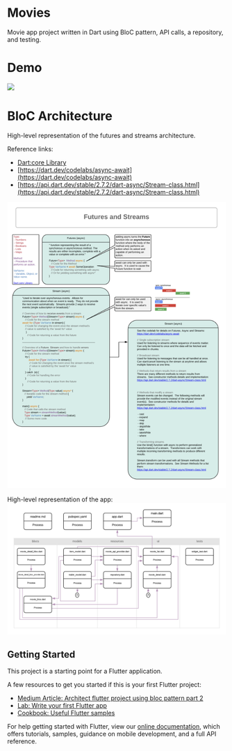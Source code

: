 # Movies

Movie app project written in Dart using BloC pattern, API calls, a repository, and testing.

# Demo

![](demo/demo_bloc_flutter_movies.gif)

# BloC Architecture

High-level representation of the futures and streams architecture.

Reference links:
- [Dart:core Library](https://api.dart.dev/stable/2.7.2/dart-core/dart-core-library.html)
- [https://dart.dev/codelabs/async-await](https://dart.dev/codelabs/async-await)
- [https://api.dart.dev/stable/2.7.2/dart-async/Stream-class.html](https://api.dart.dev/stable/2.7.2/dart-async/Stream-class.html)


![bloC_architecture](demo/dart_sf_architecture.png)

High-level representation of the app:
![Movie Api Bloc Arc](demo/Movie_api_bloc_arc.png)


## Getting Started

This project is a starting point for a Flutter application.

A few resources to get you started if this is your first Flutter project:

- [Medium Article: Architect flutter project using bloc pattern part 2](https://medium.com/flutterpub/architect-your-flutter-project-using-bloc-pattern-part-2-d8dd1eca9ba5)
- [Lab: Write your first Flutter app](https://flutter.dev/docs/get-started/codelab)
- [Cookbook: Useful Flutter samples](https://flutter.dev/docs/cookbook)

For help getting started with Flutter, view our
[online documentation](https://flutter.dev/docs), which offers tutorials,
samples, guidance on mobile development, and a full API reference.
